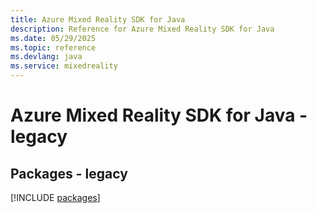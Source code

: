```yaml
---
title: Azure Mixed Reality SDK for Java
description: Reference for Azure Mixed Reality SDK for Java
ms.date: 05/29/2025
ms.topic: reference
ms.devlang: java
ms.service: mixedreality
---
```

# Azure Mixed Reality SDK for Java - legacy
## Packages - legacy
[!INCLUDE [packages](mixed-reality-index.md)]